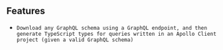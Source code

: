 
## Features

-     Download any GraphQL schema using a GraphQL endpoint, and then generate TypeScript types for queries written in an Apollo Client project (given a valid GraphQL schema)